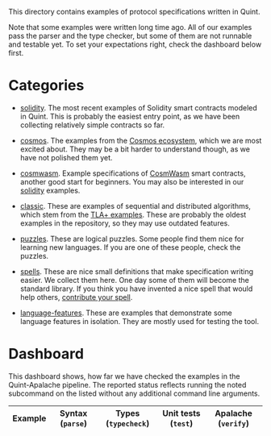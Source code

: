 This directory contains examples of protocol specifications written in Quint.

Note that some examples were written long time ago. All of our examples pass
the parser and the type checker, but some of them are not runnable and testable
yet. To set your expectations right, check the dashboard below first.

# Categories

 - [solidity](./solidity). The most recent examples of Solidity smart contracts
   modeled in Quint. This is probably the easiest entry point, as we have been
   collecting relatively simple contracts so far.

 - [cosmos](./cosmos). The examples from the [Cosmos ecosystem][], which we are
   most excited about. They may be a bit harder to understand though, as we
   have not polished them yet.

 - [cosmwasm](./cosmwasm). Example specifications of [CosmWasm][] smart
   contracts, another good start for beginners. You may also be interested in
   our [solidity](./solidity) examples.

 - [classic](./classic). These are examples of sequential and distributed
   algorithms, which stem from the [TLA+ examples][]. These are probably the
   oldest examples in the repository, so they may use outdated features.

 - [puzzles](./puzzles). These are logical puzzles. Some people find them nice
   for learning new languages. If you are one of these people, check the
   puzzles.

 - [spells](./spells). These are nice small definitions that make specification
   writing easier. We collect them here. One day some of them will become the
   standard library. If you think you have invented a nice spell that would
   help others, [contribute your spell](./spells/contribute-your-spell.md).

 - [language-features](./language-features). These are examples that
   demonstrate some language features in isolation. They are mostly used for
   testing the tool.

[Cosmos ecosystem]: https://cosmos.network
[CosmWasm]: https://cosmwasm.com/
[TLA+ examples]: https://github.com/tlaplus/Examples/

# Dashboard

This dashboard shows, how far we have checked the examples in the Quint-Apalache
pipeline. The reported status reflects running the noted subcommand on the
listed without any additional command line arguments.

| Example | Syntax (`parse`) | Types (`typecheck`) | Unit tests (`test`) | Apalache (`verify`) |
|---------|:----------------:|:-------------------:|:-------------------:|:-------------------:|
